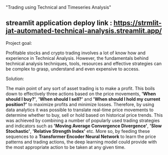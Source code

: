 "Trading using Technical and Timeseries Analysis"

## streamlit application deploy link : https://strmlit-jat-automated-technical-analysis.streamlit.app/

Project goal:

Profitable stocks and crypto trading involves a lot of know how and experience in Technical Analysis. However, the fundamentals behind technical analysis techniques, tools, resources and effective strategies can be complex to grasp, understand and even expensive to access.

Solution:

The main point of any sort of asset trading is to make a profit. This boils down to effectively three actions based on the price movements, **&#39;When should I buy?&#39;**, **&#39;When should I sell?&#39;** and **&#39;When should I hold my current position?&#39;** to maximize profits and minimize losses. Therefore, by using data analytics it was possible to translate real-time price movements to determine whether to buy, sell or hold based on historical price trends. This was achieved by combining a number of popularly used trading strategies and indicators such as **&#39;Moving Average Convergence Divergence&#39;**, **&#39;Slow Stochastic&#39;**, **&#39;Relative Strength Index&#39;** etc. More so, by feeding these sequences to a **Transformer Encoder Neural Network** to learn the price patterns and trading actions, the deep learning model could provide with the most appropriate action to be taken at any given time.
